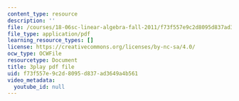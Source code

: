 ```yaml
---
content_type: resource
description: ''
file: /courses/18-06sc-linear-algebra-fall-2011/f73f557e9c2d8095d837ad3649a4b561_hSRcHTafkjE.pdf
file_type: application/pdf
learning_resource_types: []
license: https://creativecommons.org/licenses/by-nc-sa/4.0/
ocw_type: OCWFile
resourcetype: Document
title: 3play pdf file
uid: f73f557e-9c2d-8095-d837-ad3649a4b561
video_metadata:
  youtube_id: null
---
```

